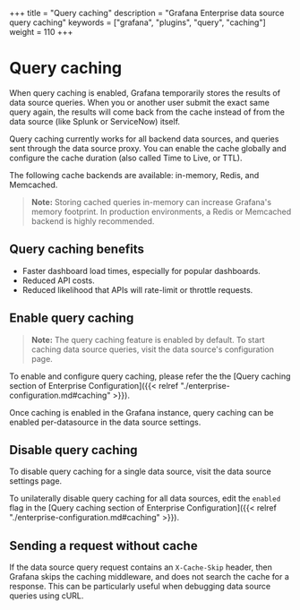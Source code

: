 +++
title = "Query caching"
description = "Grafana Enterprise data source query caching"
keywords = ["grafana", "plugins", "query", "caching"]
weight = 110
+++

# Query caching

When query caching is enabled, Grafana temporarily stores the results of data source queries. When you or another user submit the exact same query again, the results will come back from the cache instead of from the data source (like Splunk or ServiceNow) itself.

Query caching currently works for all backend data sources, and queries sent through the data source proxy. You can enable the cache globally and configure the cache duration (also called Time to Live, or TTL).

The following cache backends are available: in-memory, Redis, and Memcached.

> **Note:** Storing cached queries in-memory can increase Grafana's memory footprint. In production environments, a Redis or Memcached backend is highly recommended.

## Query caching benefits

- Faster dashboard load times, especially for popular dashboards.
- Reduced API costs.
- Reduced likelihood that APIs will rate-limit or throttle requests.

## Enable query caching

> **Note:** The query caching feature is enabled by default. To start caching data source queries, visit the data source's configuration page.

To enable and configure query caching, please refer the the [Query caching section of Enterprise Configuration]({{< relref "./enterprise-configuration.md#caching" >}}).

Once caching is enabled in the Grafana instance, query caching can be enabled per-datasource in the data source settings.

## Disable query caching

To disable query caching for a single data source, visit the data source settings page.

To unilaterally disable query caching for all data sources, edit the `enabled` flag in the [Query caching section of Enterprise Configuration]({{< relref "./enterprise-configuration.md#caching" >}}).

## Sending a request without cache

If the data source query request contains an `X-Cache-Skip` header, then Grafana skips the caching middleware, and does not search the cache for a response. This can be particularly useful when debugging data source queries using cURL.
